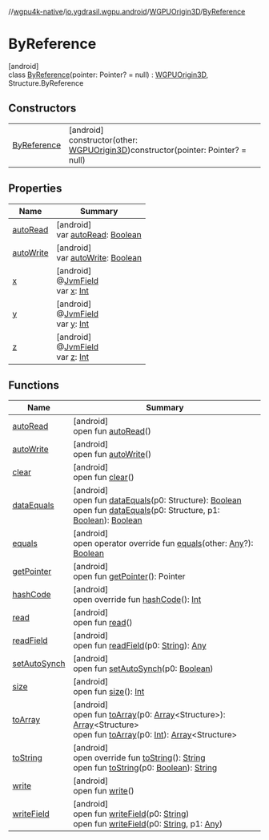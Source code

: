 //[wgpu4k-native](../../../../index.md)/[io.ygdrasil.wgpu.android](../../index.md)/[WGPUOrigin3D](../index.md)/[ByReference](index.md)

# ByReference

[android]\
class [ByReference](index.md)(pointer: Pointer? = null) : [WGPUOrigin3D](../index.md), Structure.ByReference

## Constructors

| | |
|---|---|
| [ByReference](-by-reference.md) | [android]<br>constructor(other: [WGPUOrigin3D](../index.md))constructor(pointer: Pointer? = null) |

## Properties

| Name | Summary |
|---|---|
| [autoRead](../../-w-g-p-u-request-device-callback-info/-by-value/index.md#-1660627269%2FFunctions%2F-895170507) | [android]<br>var [autoRead](../../-w-g-p-u-request-device-callback-info/-by-value/index.md#-1660627269%2FFunctions%2F-895170507): [Boolean](https://kotlinlang.org/api/core/kotlin-stdlib/kotlin/-boolean/index.html) |
| [autoWrite](../../-w-g-p-u-request-device-callback-info/-by-value/index.md#2132137834%2FFunctions%2F-895170507) | [android]<br>var [autoWrite](../../-w-g-p-u-request-device-callback-info/-by-value/index.md#2132137834%2FFunctions%2F-895170507): [Boolean](https://kotlinlang.org/api/core/kotlin-stdlib/kotlin/-boolean/index.html) |
| [x](../x.md) | [android]<br>@[JvmField](https://kotlinlang.org/api/core/kotlin-stdlib/kotlin.jvm/-jvm-field/index.html)<br>var [x](../x.md): [Int](https://kotlinlang.org/api/core/kotlin-stdlib/kotlin/-int/index.html) |
| [y](../y.md) | [android]<br>@[JvmField](https://kotlinlang.org/api/core/kotlin-stdlib/kotlin.jvm/-jvm-field/index.html)<br>var [y](../y.md): [Int](https://kotlinlang.org/api/core/kotlin-stdlib/kotlin/-int/index.html) |
| [z](../z.md) | [android]<br>@[JvmField](https://kotlinlang.org/api/core/kotlin-stdlib/kotlin.jvm/-jvm-field/index.html)<br>var [z](../z.md): [Int](https://kotlinlang.org/api/core/kotlin-stdlib/kotlin/-int/index.html) |

## Functions

| Name | Summary |
|---|---|
| [autoRead](../../-w-g-p-u-request-device-callback-info/-by-value/index.md#-1660627269%2FFunctions%2F-895170507) | [android]<br>open fun [autoRead](../../-w-g-p-u-request-device-callback-info/-by-value/index.md#-1660627269%2FFunctions%2F-895170507)() |
| [autoWrite](../../-w-g-p-u-request-device-callback-info/-by-value/index.md#2132137834%2FFunctions%2F-895170507) | [android]<br>open fun [autoWrite](../../-w-g-p-u-request-device-callback-info/-by-value/index.md#2132137834%2FFunctions%2F-895170507)() |
| [clear](../../-w-g-p-u-request-device-callback-info/-by-value/index.md#718961069%2FFunctions%2F-895170507) | [android]<br>open fun [clear](../../-w-g-p-u-request-device-callback-info/-by-value/index.md#718961069%2FFunctions%2F-895170507)() |
| [dataEquals](../../-w-g-p-u-request-device-callback-info/-by-value/index.md#1435600696%2FFunctions%2F-895170507) | [android]<br>open fun [dataEquals](../../-w-g-p-u-request-device-callback-info/-by-value/index.md#1435600696%2FFunctions%2F-895170507)(p0: Structure): [Boolean](https://kotlinlang.org/api/core/kotlin-stdlib/kotlin/-boolean/index.html)<br>open fun [dataEquals](../../-w-g-p-u-request-device-callback-info/-by-value/index.md#-611011252%2FFunctions%2F-895170507)(p0: Structure, p1: [Boolean](https://kotlinlang.org/api/core/kotlin-stdlib/kotlin/-boolean/index.html)): [Boolean](https://kotlinlang.org/api/core/kotlin-stdlib/kotlin/-boolean/index.html) |
| [equals](../../-w-g-p-u-request-device-callback-info/-by-value/index.md#-1689848703%2FFunctions%2F-895170507) | [android]<br>open operator override fun [equals](../../-w-g-p-u-request-device-callback-info/-by-value/index.md#-1689848703%2FFunctions%2F-895170507)(other: [Any](https://kotlinlang.org/api/core/kotlin-stdlib/kotlin/-any/index.html)?): [Boolean](https://kotlinlang.org/api/core/kotlin-stdlib/kotlin/-boolean/index.html) |
| [getPointer](../../-w-g-p-u-request-device-callback-info/-by-value/index.md#-1766351335%2FFunctions%2F-895170507) | [android]<br>open fun [getPointer](../../-w-g-p-u-request-device-callback-info/-by-value/index.md#-1766351335%2FFunctions%2F-895170507)(): Pointer |
| [hashCode](../../-w-g-p-u-request-device-callback-info/-by-value/index.md#-87232699%2FFunctions%2F-895170507) | [android]<br>open override fun [hashCode](../../-w-g-p-u-request-device-callback-info/-by-value/index.md#-87232699%2FFunctions%2F-895170507)(): [Int](https://kotlinlang.org/api/core/kotlin-stdlib/kotlin/-int/index.html) |
| [read](../../-w-g-p-u-request-device-callback-info/-by-value/index.md#-605623382%2FFunctions%2F-895170507) | [android]<br>open fun [read](../../-w-g-p-u-request-device-callback-info/-by-value/index.md#-605623382%2FFunctions%2F-895170507)() |
| [readField](../../-w-g-p-u-request-device-callback-info/-by-value/index.md#-142250898%2FFunctions%2F-895170507) | [android]<br>open fun [readField](../../-w-g-p-u-request-device-callback-info/-by-value/index.md#-142250898%2FFunctions%2F-895170507)(p0: [String](https://kotlinlang.org/api/core/kotlin-stdlib/kotlin/-string/index.html)): [Any](https://kotlinlang.org/api/core/kotlin-stdlib/kotlin/-any/index.html) |
| [setAutoSynch](../../-w-g-p-u-request-device-callback-info/-by-value/index.md#-1873879351%2FFunctions%2F-895170507) | [android]<br>open fun [setAutoSynch](../../-w-g-p-u-request-device-callback-info/-by-value/index.md#-1873879351%2FFunctions%2F-895170507)(p0: [Boolean](https://kotlinlang.org/api/core/kotlin-stdlib/kotlin/-boolean/index.html)) |
| [size](../../-w-g-p-u-request-device-callback-info/-by-value/index.md#1665065887%2FFunctions%2F-895170507) | [android]<br>open fun [size](../../-w-g-p-u-request-device-callback-info/-by-value/index.md#1665065887%2FFunctions%2F-895170507)(): [Int](https://kotlinlang.org/api/core/kotlin-stdlib/kotlin/-int/index.html) |
| [toArray](../../-w-g-p-u-request-device-callback-info/-by-value/index.md#2132340621%2FFunctions%2F-895170507) | [android]<br>open fun [toArray](../../-w-g-p-u-request-device-callback-info/-by-value/index.md#2132340621%2FFunctions%2F-895170507)(p0: [Array](https://kotlinlang.org/api/core/kotlin-stdlib/kotlin/-array/index.html)&lt;Structure&gt;): [Array](https://kotlinlang.org/api/core/kotlin-stdlib/kotlin/-array/index.html)&lt;Structure&gt;<br>open fun [toArray](../../-w-g-p-u-request-device-callback-info/-by-value/index.md#554934234%2FFunctions%2F-895170507)(p0: [Int](https://kotlinlang.org/api/core/kotlin-stdlib/kotlin/-int/index.html)): [Array](https://kotlinlang.org/api/core/kotlin-stdlib/kotlin/-array/index.html)&lt;Structure&gt; |
| [toString](../../-w-g-p-u-request-device-callback-info/-by-value/index.md#-265398764%2FFunctions%2F-895170507) | [android]<br>open override fun [toString](../../-w-g-p-u-request-device-callback-info/-by-value/index.md#-265398764%2FFunctions%2F-895170507)(): [String](https://kotlinlang.org/api/core/kotlin-stdlib/kotlin/-string/index.html)<br>open fun [toString](../../-w-g-p-u-request-device-callback-info/-by-value/index.md#1718618713%2FFunctions%2F-895170507)(p0: [Boolean](https://kotlinlang.org/api/core/kotlin-stdlib/kotlin/-boolean/index.html)): [String](https://kotlinlang.org/api/core/kotlin-stdlib/kotlin/-string/index.html) |
| [write](../../-w-g-p-u-request-device-callback-info/-by-value/index.md#477519963%2FFunctions%2F-895170507) | [android]<br>open fun [write](../../-w-g-p-u-request-device-callback-info/-by-value/index.md#477519963%2FFunctions%2F-895170507)() |
| [writeField](../../-w-g-p-u-request-device-callback-info/-by-value/index.md#963475167%2FFunctions%2F-895170507) | [android]<br>open fun [writeField](../../-w-g-p-u-request-device-callback-info/-by-value/index.md#963475167%2FFunctions%2F-895170507)(p0: [String](https://kotlinlang.org/api/core/kotlin-stdlib/kotlin/-string/index.html))<br>open fun [writeField](../../-w-g-p-u-request-device-callback-info/-by-value/index.md#1741006465%2FFunctions%2F-895170507)(p0: [String](https://kotlinlang.org/api/core/kotlin-stdlib/kotlin/-string/index.html), p1: [Any](https://kotlinlang.org/api/core/kotlin-stdlib/kotlin/-any/index.html)) |